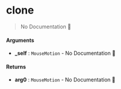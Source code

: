 # clone

> No Documentation 🚧

#### Arguments

- **\_self** : `MouseMotion` \- No Documentation 🚧

#### Returns

- **arg0** : `MouseMotion` \- No Documentation 🚧